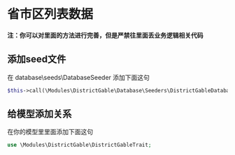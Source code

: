 # 省市区列表数据
#### 注：你可以对里面的方法进行完善，但是严禁往里面丢业务逻辑相关代码

## 添加seed文件

在 database\seeds\DatabaseSeeder 添加下面这句
```php
$this->call(\Modules\DistrictGable\Database\Seeders\DistrictGableDatabaseSeeder::class);
```

## 给模型添加关系

在你的模型里里面添加下面这句
```php
use \Modules\DistrictGable\DistrictGableTrait;
```
